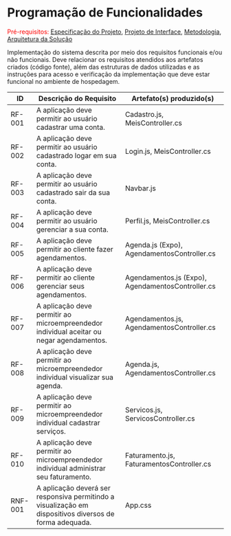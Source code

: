 # Programação de Funcionalidades

<span style="color:red">Pré-requisitos: <a href="https://github.com/ICEI-PUC-Minas-PMV-ADS/pmv-ads-2023-2-e4-proj-dad-t3-maisbeleza/blob/main/docs/02-Especifica%C3%A7%C3%A3o%20do%20Projeto.md"> Especificação do Projeto</a></span>, <a href="https://github.com/ICEI-PUC-Minas-PMV-ADS/pmv-ads-2023-2-e4-proj-dad-t3-maisbeleza/blob/main/docs/04-Projeto%20de%20Interface.md"> Projeto de Interface</a>, <a href="https://github.com/ICEI-PUC-Minas-PMV-ADS/pmv-ads-2023-2-e4-proj-dad-t3-maisbeleza/blob/main/docs/03-Metodologia.md"> Metodologia</a>, <a href="https://github.com/ICEI-PUC-Minas-PMV-ADS/pmv-ads-2023-2-e4-proj-dad-t3-maisbeleza/blob/main/docs/05-Arquitetura%20da%20Solu%C3%A7%C3%A3o.md"> Arquitetura da Solução</a>

Implementação do sistema descrita por meio dos requisitos funcionais e/ou não funcionais. Deve relacionar os requisitos atendidos aos artefatos criados (código fonte), além das estruturas de dados utilizadas e as instruções para acesso e verificação da implementação que deve estar funcional no ambiente de hospedagem.

|ID    | Descrição do Requisito  | Artefato(s) produzido(s) |
|------|-----------------------------------------|----|
|RF-001| A aplicação deve permitir ao usuário cadastrar uma conta. |  Cadastro.js, MeisController.cs | 
|RF-002| A aplicação deve permitir ao usuário cadastrado logar em sua conta. | Login.js, MeisController.cs | 
|RF-003| A aplicação deve permitir ao usuário cadastrado sair da sua conta.  |  Navbar.js |
|RF-004| A aplicação deve permitir ao usuário gerenciar a sua conta. | Perfil.js, MeisController.cs |
|RF-005| A aplicação deve permitir ao cliente fazer agendamentos. | Agenda.js (Expo), AgendamentosController.cs |
|RF-006| A aplicação deve permitir ao cliente gerenciar seus agendamentos. | Agendamentos.js (Expo), AgendamentosController.cs |
|RF-007| A aplicação deve permitir ao microempreendedor individual aceitar ou negar agendamentos. | Agendamentos.js, AgendamentosController.cs |
|RF-008| A aplicação deve permitir ao microempreendedor individual visualizar sua agenda.   | Agenda.js, AgendamentosController.cs |
|RF-009| A aplicação deve permitir ao microempreendedor individual cadastrar serviços.  | Servicos.js, ServicosController.cs |
|RF-010| A aplicação deve permitir ao microempreendedor individual administrar seu faturamento.  | Faturamento.js, FaturamentosController.cs  |
|RNF-001| A aplicação deverá ser responsiva permitindo a visualização em dispositivos diversos de forma adequada.  | App.css  |
